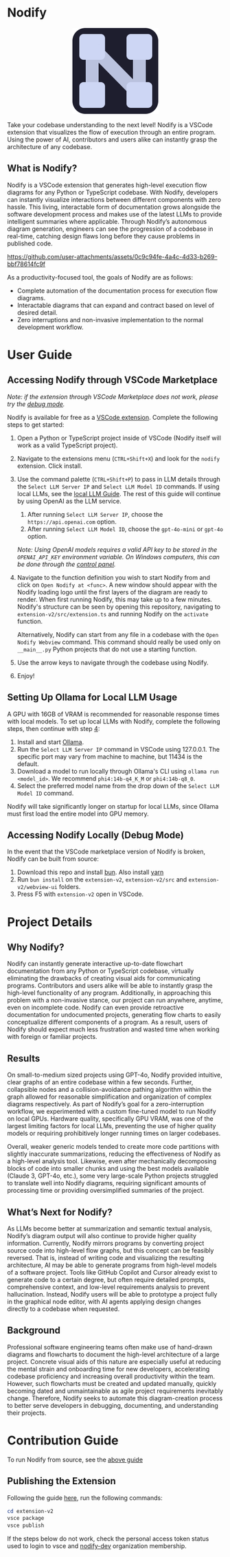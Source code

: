 # Nodify

<p align="center">
  <img src="extension-v2/assets/logo.png" alt="The Nodify Project logo" width="200"/>
</p>

Take your codebase understanding to the next level!
Nodify is a VSCode extension that visualizes the flow of execution through an entire program.
Using the power of AI, contributors and users alike can instantly grasp the architecture of any codebase.

## What is Nodify?

Nodify is a VSCode extension that generates high-level execution flow diagrams for any Python or TypeScript codebase. With Nodify, developers can instantly visualize interactions between different components with zero hassle. This living, interactable form of documentation grows alongside the software development process and makes use of the latest LLMs to provide intelligent summaries where applicable. Through Nodify’s autonomous diagram generation, engineers can see the progression of a codebase in real-time, catching design flaws long before they cause problems in published code.

https://github.com/user-attachments/assets/0c9c94fe-4a4c-4d33-b269-bbf78614fc9f


As a productivity-focused tool, the goals of Nodify are as follows:

- Complete automation of the documentation process for execution flow diagrams.
- Interactable diagrams that can expand and contract based on level of desired detail.
- Zero interruptions and non-invasive implementation to the normal development workflow.

<!-- TODO put link demo vid (from youtube?) -->

# User Guide

## Accessing Nodify through VSCode Marketplace

_Note: if the extension through VSCode Marketplace does not work, please try the [debug mode](#accessing-nodify-locally-debug-mode)._

Nodify is available for free as a [VSCode extension](https://marketplace.visualstudio.com/items?itemName=nodify-dev.nodify). Complete the following steps to get started:

1. Open a Python or TypeScript project inside of VSCode (Nodify itself will work as a valid TypeScript project).
2. Navigate to the extensions menu (`CTRL+Shift+X`) and look for the `nodify` extension. Click install.
3. Use the command palette (`CTRL+Shift+P`) to pass in LLM details through the `Select LLM Server IP` and `Select LLM Model ID` commands. If using local LLMs, see the [local LLM Guide](#setting-up-ollama-for-local-llm-usage). The rest of this guide will continue by using OpenAI as the LLM service.

   1. After running `Select LLM Server IP`, choose the `https://api.openai.com` option.
   2. After running `Select LLM Model ID`, choose the `gpt-4o-mini` or `gpt-4o` option.

   _Note: Using OpenAI models requires a valid API key to be stored in the `OPENAI_API_KEY` environment variable. On Windows computers, this can be done through the [control panel](https://superuser.com/questions/949560/how-do-i-set-system-environment-variables-in-windows-10)._

4. Navigate to the function definition you wish to start Nodify from and click on `Open Nodify at <func>`. A new window should appear with the Nodify loading logo until the first layers of the diagram are ready to render. When first running Nodify, this may take up to a few minutes. Nodify's structure can be seen by opening this repository, navigating to `extension-v2/src/extension.ts` and running Nodify on the `activate` function.

   Alternatively, Nodify can start from any file in a codebase with the `Open Nodify Webview` command. This command should really be used only on `__main__.py` Python projects that do not use a starting function.

5. Use the arrow keys to navigate through the codebase using Nodify.
6. Enjoy!

## Setting Up Ollama for Local LLM Usage

A GPU with 16GB of VRAM is recommended for reasonable response times with local models. To set up local LLMs with Nodify, complete the following steps, then continue with step [4](#accessing-nodify-through-vscode-marketplace):

1. Install and start [Ollama](https://ollama.com/).
2. Run the `Select LLM Server IP` command in VSCode using 127.0.0.1. The specific port may vary from machine to machine, but 11434 is the default.
3. Download a model to run locally through Ollama's CLI using `ollama run <model_id>`. We recommend `phi4:14b-q4_K_M` or `phi4:14b-q8_0`.
4. Select the preferred model name from the drop down of the `Select LLM Model ID` command.

Nodify will take significantly longer on startup for local LLMs, since Ollama must first load the entire model into GPU memory.

## Accessing Nodify Locally (Debug Mode)

In the event that the VSCode marketplace version of Nodify is broken, Nodify can be built from source:

1. Download this repo and install [bun](https://bun.sh/docs/installation). Also install [yarn](https://classic.yarnpkg.com/lang/en/docs/install/#windows-stable)
2. Run `bun install` on the `extension-v2`, `extension-v2/src` and `extension-v2/webview-ui` folders.
3. Press F5 with `extension-v2` open in VSCode.

# Project Details

## Why Nodify?

Nodify can instantly generate interactive up-to-date flowchart documentation from any Python or TypeScript codebase, virtually eliminating the drawbacks of creating visual aids for communicating programs. Contributors and users alike will be able to instantly grasp the high-level functionality of any program. Additionally, in approaching this problem with a non-invasive stance, our project can run anywhere, anytime, even on incomplete code. Nodify can even provide retroactive documentation for undocumented projects, generating flow charts to easily conceptualize different components of a program. As a result, users of Nodify should expect much less frustration and wasted time when working with foreign or familiar projects.

## Results

On small-to-medium sized projects using GPT-4o, Nodify provided intuitive, clear graphs of an entire codebase within a few seconds. Further, collapsible nodes and a collision-avoidance pathing algorithm within the graph allowed for reasonable simplification and organization of complex diagrams respectively. As part of Nodify’s goal for a zero-interruption workflow, we experimented with a custom fine-tuned model to run Nodify on local GPUs. Hardware quality, specifically GPU VRAM, was one of the largest limiting factors for local LLMs, preventing the use of higher quality models or requiring prohibitively longer running times on larger codebases.

Overall, weaker generic models tended to create more code partitions with slightly inaccurate summarizations, reducing the effectiveness of Nodify as a high-level analysis tool. Likewise, even after mechanically decomposing blocks of code into smaller chunks and using the best models available (Claude 3, GPT-4o, etc.), some very large-scale Python projects struggled to translate well into Nodify diagrams, requiring significant amounts of processing time or providing oversimplified summaries of the project.

## What’s Next for Nodify?

As LLMs become better at summarization and semantic textual analysis, Nodify’s diagram output will also continue to provide higher quality information. Currently, Nodify mirrors programs by converting project source code into high-level flow graphs, but this concept can be feasibly reversed. That is, instead of writing code and visualizing the resulting architecture, AI may be able to generate programs from high-level models of a software project. Tools like GitHub Copilot and Cursor already exist to generate code to a certain degree, but often require detailed prompts, comprehensive context, and low-level requirements analysis to prevent hallucination. Instead, Nodify users will be able to prototype a project fully in the graphical node editor, with AI agents applying design changes directly to a codebase when requested.

## Background

Professional software engineering teams often make use of hand-drawn diagrams and flowcharts to document the high-level architecture of a large project. Concrete visual aids of this nature are especially useful at reducing the mental strain and onboarding time for new developers, accelerating codebase proficiency and increasing overall productivity within the team. However, such flowcharts must be created and updated manually, quickly becoming dated and unmaintainable as agile project requirements inevitably change. Therefore, Nodify seeks to automate this diagram-creation process to better serve developers in debugging, documenting, and understanding their projects.

# Contribution Guide

To run Nodify from source, see the [above guide](#accessing-nodify-locally-debug-mode)

## Publishing the Extension

Following the guide [here](https://code.visualstudio.com/api/working-with-extensions/publishing-extension), run the following commands:

```Powershell
cd extension-v2
vsce package
vsce publish
```

If the steps below do not work, check the personal access token status used to login to vsce and [nodify-dev](https://dev.azure.com/nodify-dev/) organization membership.
